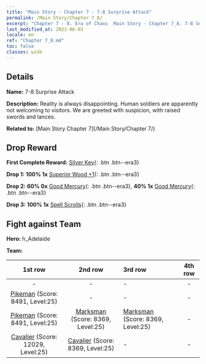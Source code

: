 ```yaml
---
title: "Main Story - Chapter 7 - 7-8 Surprise Attack"
permalink: /Main Story/Chapter 7_8/
excerpt: "Chapter 7 - 8. Era of Chaos  Main Story - Chapter 7_8. 7-8 Surprise Attack"
last_modified_at: 2021-06-03
locale: en
ref: "Chapter 7_8.md"
toc: false
classes: wide
---
```


## Details

 **Name:** 7-8 Surprise Attack

 **Description:** Reality is always disappointing. Human soldiers are apparently not welcoming to visitors. We are greeted with suspicion, with raised swords and lances.

 **Related to:** [Main Story Chapter 7](/Main Story/Chapter 7/)

## Drop Reward

 **First Complete Reward:** [Silver Key](/Items/con_693/){: .btn .btn--era3}

 **Drop 1:** **100% 1x** [Superior Wood +1](/Items/mat_20/){: .btn .btn--era3}

 **Drop 2:** **60% 0x** [Good Mercury](/Items/mat_14/){: .btn .btn--era3}, **40% 1x** [Good Mercury](/Items/mat_14/){: .btn .btn--era3}

 **Drop 3:** **100% 1x** [Spell Scrolls](/Items/con_694/){: .btn .btn--era3}


## Fight against Team
 **Hero:** h_Adelaide

 **Team:**


  | 1st row | 2nd row | 3rd row | 4th row |
  |:----:|:----:|:----|:----:|
  | - | - | - | - |
  | [Pikeman](/units/Pikeman/) (Score: 8491, Level:25)  | - | - | - |
  | [Pikeman](/units/Pikeman/) (Score: 8491, Level:25)  | [Marksman](/units/Marksman/) (Score: 8369, Level:25)  | [Marksman](/units/Marksman/) (Score: 8369, Level:25)  | - |
  | [Cavalier](/units/Cavalier/) (Score: 12029, Level:25)  | [Cavalier](/units/Cavalier/) (Score: 8369, Level:25)  | - | - |


